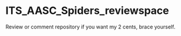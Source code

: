 ITS_AASC_Spiders_reviewspace
============================

Review or comment repository if you want my 2 cents, brace yourself.
